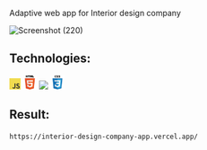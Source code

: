 
Adaptive web app for Interior design company


![Screenshot (220)](https://github.com/tatianapriskoka/Interior-design-company-app/assets/114044978/7c466744-3bcc-45a8-9396-7b8580341e55)


## Technologies:
<code><img height="20" src="https://raw.githubusercontent.com/github/explore/80688e429a7d4ef2fca1e82350fe8e3517d3494d/topics/javascript/javascript.png"></code>
<code><img height="25" src="https://raw.githubusercontent.com/github/explore/80688e429a7d4ef2fca1e82350fe8e3517d3494d/topics/html/html.png"></code>
<code><img height="25" src="https://cdn.icon-icons.com/icons2/2107/PNG/512/file_type_scss_icon_130177.png"></code>
<code><img height="25" src="https://raw.githubusercontent.com/github/explore/80688e429a7d4ef2fca1e82350fe8e3517d3494d/topics/css/css.png"></code>

## Result:

    https://interior-design-company-app.vercel.app/
